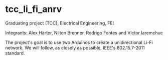 # tcc_li_fi_anrv
Graduating project (TCC), Electrical Engineering, FEI

Integrants: Alex Härter, Nilton Brenner, Rodrigo Fontes and Victor Iaremchuc

The project's goal is to use two Arduinos to create a unidirectional Li-Fi network. We will follow, as closely as possible, IEEE's 802.15.7-2011 standard.

